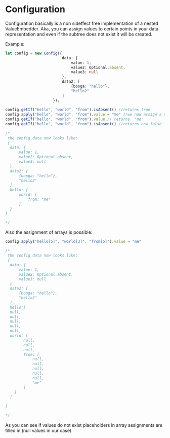 # Configuration  

Configuration basically is a non sideffect free implementation of a nested ValueEmbedder. Aka, you can assign values
to certain points in your data representation and even if the subtree
does not exist it will be created.


Example:

```Typescript
let config = new Config({
                         data: {
                             value: 1,
                             value2: Optional.absent,
                             value3: null
                         },
                         data2: [
                             {booga: "hello"},
                             "hello2"
                         ]
                     });
                     
config.getIf("hello", "world", "from").isAbsent() //returns true                     
config.apply("hello", "world", "from").value = "me" //we now assign a new value under the config tree                    
config.getIf("hello", "world", "from").value // returns  "me"     
config.getIf("hello", "world", "from").isAbsent() //returns now false
              
/*
 the config data now looks like:
 {
  data: {
      value: 1,
      value2: Optional.absent,
      value3: null
  },
  data2: [
      {booga: "hello"},
      "hello2"
  ],
  hello: {
      world: {
          from: "me"
      }
  }
}             

*/              

```


Also the assignment of arrays is possible:

```Typescript
config.apply("hello[5]", "world[3]", "from[5]").value = "me"

/*
 the config data now looks like:
 {
  data: {
      value: 1,
      value2: Optional.absent,
      value3: null
  },
  data2: [
      {booga: "hello"},
      "hello2"
  ],
  hello:[
  null,
  null,
  null,
  null,
  null,
  world: [
        null,
        null,
        null,
        from: [
            null,
            null,
            null,
            null,
            null,
            "me"
        ]
    ]
  ]
  
}             

*/    

```
As you can see if values do not exist placeholders in array assignments are filled in (null values in our case)  
  